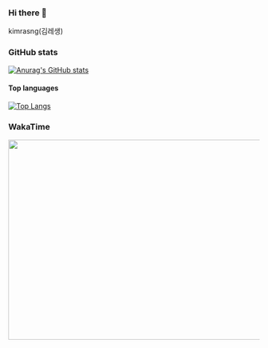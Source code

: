 ### Hi there 👋
kimrasng(김레생)

### GitHub stats

[![Anurag's GitHub stats](https://github-readme-stats.vercel.app/api?username=kimrasng)](https://github.com/anuraghazra/github-readme-stats)


#### Top languages

[![Top Langs](https://github-readme-stats.vercel.app/api/top-langs/?username=kimrasng&layout=compact)](https://github.com/kimrasng)

### WakaTime
<img src="https://wakatime.com/share/@7f8749cf-e96f-4e5b-bc61-7ee09550684f/88d0e625-62dd-4a2a-be15-ccfa0c497674.svg" width="800" height="400">

